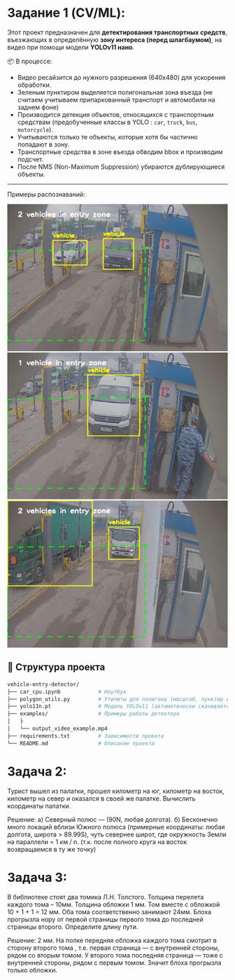 # Задание 1 (CV/ML):


Этот проект предназначен для **детектирования транспортных средств**, въезжающих в определённую **зону интереса (перед шлагбаумом)**, на видео при помощи модели **YOLOv11 нано**.

📦 В процессе:
- Видео ресайзится до нужного разрешения (640x480) для ускорения обработки.
- Зеленым пунктиром выделяется полигональная зона въезда (не считаем учитываем припаркованный транспорт и автомобили на заднем фоне)
- Производится детекция объектов, относящихся с транспортным средствам (предобученные классы в YOLO : `car`, `truck`, `bus`, `motorcycle`).
- Учитываются только те объекты, которые хотя бы частично попадают в зону.
- Транспортные средства в зоне въезда обводим bbox и производим подсчет.
- После NMS (Non-Maximum Suppression) убираются дублирующиеся объекты.

---


Примеры распознаваний:

![alt text](examples/example1.png)
![alt text](examples/example3.png)
![alt text](examples/example4.png)

## 📁 Структура проекта

```bash
vehicle-entry-detector/
├── car_cpu.ipynb            # Ноутбук 
├── polygon_utils.py         # Утилиты для полигона (масштаб, пунктир и пересечения)
├── yolo11n.pt               # Модель YOLOv11 (автоматически скачивается при запуске)
├── examples/                # Примеры работы детектора
│   ├
│   └── output_video_example.mp4
├── requirements.txt         # Зависимости проекта 
└── README.md                # Описание проекта
```

# Задача 2:

Турист вышел из палатки, прошел километр на юг, километр на восток, километр на север и оказался в
своей же палатке. Вычислить координаты палатки.

   Решение:
   a) Северный полюс — (90N, любая долгота).
   б) Бесконечно много локаций вблизи Южного полюса (примерные координаты: любая долгота, широта > 89.99S), чуть севернее широт, где окружность Земли на параллели = 1 км / n. (т.к. после полного круга на восток возвращаемся в ту же точку)

# Задача 3:

 В библиотеке стоят два томика Л.Н. Толстого. Толщина перелета каждого тома – 10мм. Толщина обложки 1 мм. Том вместе с обложкой 10 + 1 + 1 = 12 мм. Оба тома соответственно занимают 24мм. Блоха прогрызла нору от первой страницы первого тома до последней страницы второго. Определите длину пути.

   Решение: 
 2 мм. На полке передняя обложка каждого тома смотрит в сторону второго тома , т.е.  первая страница — с внутренней стороны, рядом со вторым томом.
У второго тома последняя страница — тоже с внутренней стороны, рядом с первым томом. Значит блоха прогрызла только обложки. 	

